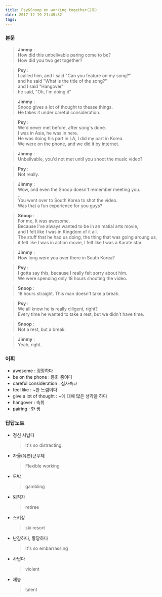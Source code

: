```yaml
---
title: Psy&Snoop on working together(2주)
date: 2017-12-19 21:45:32
tags:
---
```


### 본문
> **Jimmy** :  
How did this unbelivable paring come to be?  
How did you two get together?  

> **Psy** :  
I called him, and I said "Can you feature on my song?"  
and he said "What is the title of the song?"  
and I said "Hangover"  
he said, "Oh, I'm doing it"  

> **Jimmy** :  
Snoop gives a lot of thought to thease things.  
He takes it under careful consideration.  

> **Psy** :  
We'd never met before, after song's done.  
I was in Asia, he was in here.  
He was doing his part in LA, I did my part in Korea.  
We were on the phone, and we did it by internet.  

> **Jimmy** :  
Unbelivable, you'd not met until you shoot the music video?  

> **Psy** :  
Not really.  

> **Jimmy** :  
Wow, and even the Snoop doesn't remember meeting you.  
...  
You went over to South Korea to shot the video.  
Was that a fun experience for you guys?  

> **Snoop** :   
For me, It was awesome.  
Because I've always wanted to be in an matial arts movie,  
and I felt like I was in Kingdom of it all.  
The stuff that he had us doing, the thing that was going aroung us,  
it felt like I was in action movie, I felt like I was a Karate star.  

> **Jimmy** :  
How long were you over there in South Korea?  

> **Psy** :  
I gotta say this, because I really felt sorry about him.  
We were spending only 18 hours shooting the video.  

> **Snoop** :  
18 hours straight. This man doesn't take a break.  

> **Psy** :  
We all know he is really diligent, right?  
Every time he wanted to take a rest, but we didn't have time.  

> **Snoop** :  
Not a rest, but a break.  

> **Jimmy** :  
Yeah, right.  

### 어휘  
- awesome : 굉장하다
- be on the phone : 통화 중이다
- careful consideration : 심사숙고
- feel like : ~한 느낌이다
- give a lot of thought : ~에 대해 많은 생각을 하다
- hangover : 숙취
- pairing : 한 쌍

### 답답노트
- 정신 사납다
    > It's so distracting.
- 자율(유연)근무제
    > Flexible working
- 도박
    > gambling
- 퇴직자
    > retiree
- 스키장
    > ski resort
- 난감하다, 황당하다
    > It's so embarrassing
- 사납다
    > violent
- 재능
    > talent